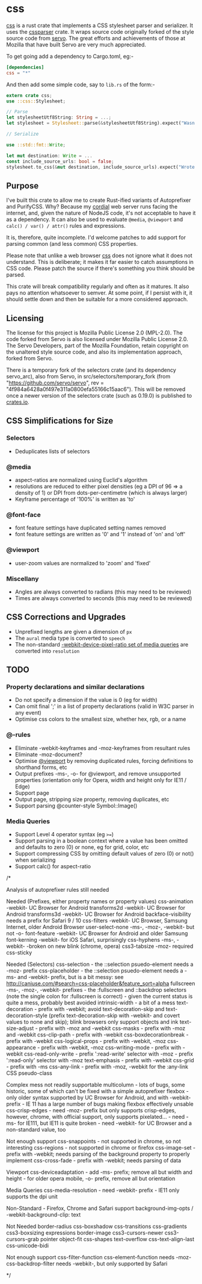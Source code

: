 # css

[css] is a rust crate that implements a CSS stylesheet parser and serializer. It uses the [cssparser](https://docs.rs/crate/cssparser/) crate. It wraps source code originally forked of the style source code from [servo](https://github.com/servo/servo). The great efforts and achievements of those at Mozilla that have built Servo are very much appreciated.

To get going add a dependency to Cargo.toml, eg:-

```toml
[dependencies]
css = "*"
```

And then add some simple code, say to `lib.rs` of the form:-

```rust
extern crate css;
use ::css::Stylesheet;

// Parse
let stylesheetUtf8String: String = ...;
let stylesheet = Stylesheet::parse(&stylesheetUtf8String).expect("Wasn't a valid stylesheet");

// Serialize

use ::std::fmt::Write;

let mut destination: Write = ...
const include_source_urls: bool = false;
stylesheet.to_css(&mut destination, include_source_urls).expect("Wrote out a stylesheet");
```


## Purpose

I've built this crate to allow me to create Rust-ified variants of Autoprefixer and PurifyCSS. Why? Because my [cordial](https://github.com/lemonrock/cordial) web server runs facing the internet, and, given the nature of NodeJS code, it's not acceptable to have it as a dependency. It can also be used to evaluate `@media`, `@viewport` and `calc() / var() / attr()` rules and expressions.

It is, therefore, quite incomplete. I'd welcome patches to add support for parsing common (and less common) CSS properties.

Please note that unlike a web browser [css] does not ignore what it does not understand. This is deliberate; it makes it far easier to catch assumptions in CSS code. Please patch the source if there's something you think should be parsed.

This crate will break compatibility regularly and often as it matures. It also pays no attention whatsoever to semver. At some point, if I persist with it, it should settle down and then be suitable for a more considered approach.



## Licensing

The license for this project is Mozilla Public License 2.0 (MPL-2.0). The code forked from Servo is also licensed under Mozilla Public License 2.0. The Servo Developers, part of the Mozilla Foundation, retain copyright on the unaltered style source code, and also its implementation approach, forked from Servo.

There is a temporary fork of the selectors crate (and its dependency servo_arc), also from Servo, in src/selectors/temporary_fork (from "https://github.com/servo/servo", rev = "4f984a6428a0f497e311a0800efa55166c15aac6"). This will be removed once a newer version of the selectors crate (such as 0.19.0) is published to [crates.io](https://crates.io/).


## CSS Simplifications for Size


### Selectors

* Deduplicates lists of selectors


### @media

* aspect-ratios are normalized using Euclid's algorithm
* resolutions are reduced to either pixel densities (eg a DPI of 96 => a density of 1) or DPI from dots-per-centimetre (which is always larger)
* Keyframe percentage of '100%' is written as 'to'


### @font-face

* font feature settings have duplicated setting names removed
* font feature settings are written as '0' and '1' instead of 'on' and 'off'


### @viewport

* user-zoom values are normalized to 'zoom' and 'fixed'


### Miscellany

* Angles are always converted to radians (this may need to be reviewed)
* Times are always converted to seconds (this may need to be reviewed)


## CSS Corrections and Upgrades

* Unprefixed lengths are given a dimension of `px`
* The `aural` media type is converted to `speech`
* The non-standard [-webkit-device-pixel-ratio set of media queries](https://developer.mozilla.org/en-US/docs/Web/CSS/@media/-webkit-device-pixel-ratio) are converted into `resolution` 


## TODO


### Property declarations and similar declarations

* Do not specify a dimension if the value is 0 (eg for width)
* Can omit final ';' in a list of property declarations (valid in W3C parser in any event)
* Optimise css colors to the smallest size, whether hex, rgb, or a name


### @-rules

* Eliminate -webkit-keyframes and -moz-keyframes from resultant rules
* Eliminate -moz-document?
* Optimise [@viewport](https://developer.mozilla.org/en-US/docs/Web/CSS/@viewport) by removing duplicated rules, forcing definitions to shorthand forms, etc
* Output prefixes -ms-, -o- for @viewport, and remove unsupported properties (orientation only for Opera, width and height only for IE11 / Edge)
* Support page
* Output page, stripping size property, removing duplicates, etc
* Support parsing @counter-style Symbol::Image()


### Media Queries

* Support Level 4 operator syntax (eg `>=`)
* Support parsing in a boolean context where a value has been omitted and defaults to zero (0) or none, eg for grid, color, etc
* Support compressing CSS by omitting default values of zero (0) or not() when serializing
* Support calc() for aspect-ratio

[css]: https://github.com/lemonrock/css "css GitHub page"

/*

Analysis of autoprefixer rules still needed

Needed (Prefixes, either property names or property values)
css-animation
	-webkit- UC Browser for Android
transforms2d
	-webkit- UC Browser for Android
transforms3d
	-webkit- UC Browser for Android
	backface-visibility needs a prefix for Safari 9 / 10
css-filters
	-webkit- UC Browser, Samsung Internet, older Android Browser
user-select-none
	-ms-, -moz-, -webkit- but not -o-
font-feature
	-webkit- UC Browser for Android and older Samsung
font-kerning
	-webkit- for iOS Safari, surprisingly
css-hyphens
	-ms-, -webkit-
	-broken on new blink (chrome, opera)
css3-tabsize
	-moz- required
css-sticky

Needed (Selectors)
css-selection
	- the ::selection psuedo-element needs a -moz- prefix
css-placeholder
	- the ::selection psuedo-element needs a -ms- and -webkit- prefix, but is a bit messy: see http://caniuse.com/#search=css-placeholder&feature_sort=alpha
fullscreen
	-ms-, -moz-, -webkit- prefixes
	- the :fullscreen and ::backdrop selectors (note the single colon for :fullscreen is correct)
	- given the current status is quite a mess, probably best avoided
intrinsic-width
	- a bit of a mess
text-decoration
	- prefix with -webkit; avoid text-decoration-skip and text-decoration-style
	(prefix text-decoration-skip with -webkit- and covert values to none and skip); blink browsers only support objects and ink
text-size-adjust
	- prefix with -moz and -webkit
css-masks
	- prefix with -moz and -webkit
css-clip-path
	- prefix with -webkit
css-boxdecorationbreak
	- prefix with -webkit
css-logical-props
	- prefix with -webkit, -moz
css-appearance
	- prefix with -webkit, -moz
css-writing-mode
	- prefix with -webkit
css-read-only-write
	- prefix ':read-write' selector with -moz
	- prefix ':read-only' selector with -moz
text-emphasis
	- prefix with -webkit
css-grid
	- prefix with -ms
css-any-link
	- prefix with -moz, -webkit for the :any-link CSS pseudo-class

Complex mess not readily supportable
multicolumn
	- lots of bugs, some historic, some of which can't be fixed with a simple autoprefixer
flexbox
	- only older syntax supported by UC Browser for Android, and with -webkit- prefix
	- IE 11 has a large number of bugs making flexbox effectively unsable
css-crisp-edges
	- need -moz- prefix but only supports crisp-edges, however, chrome, with official support, only supports pixelated...
	- need -ms- for IE111, but IE11 is quite broken
	- need -webkit- for UC Browser and a non-standard value, too

Not enough support
css-snappoints
	- not supported in chrome, so not interesting
css-regions
	- not supported in chrome or firefox
css-image-set
	- prefix with -webkit; needs parsing of the background property to properly implement
css-cross-fade
	- prefix with -webkit; needs parsing of data

Viewport
	css-deviceadaptation
		- add -ms- prefix; remove all but width and height
		- for older opera mobile, -o- prefix, remove all but orientation

Media Queries
	css-media-resolution
		- need -webkit- prefix
		- IE11 only supports the dpi unit


Non-Standard
	- Firefox, Chrome and Safari support background-img-opts / -webkit-background-clip: text


Not Needed
border-radius
css-boxshadow
css-transitions
css-gradients
css3-boxsizing
expressions
border-image
css3-cursors-newer
css3-cursors-grab
pointer
object-fit
css-shapes
text-overflow
css-text-align-last
css-unicode-bidi

Not enough support
css-filter-function
css-element-function	needs -moz-
css-backdrop-filter		needs -webkit-, but only supported by Safari

*/
